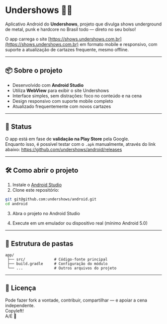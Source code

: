 # Undershows 📱🎸

Aplicativo Android do **Undershows**, projeto que divulga shows underground de metal, punk e hardcore no Brasil todo — direto no seu bolso!

O app carrega o site [https://shows.undershows.com.br](https://shows.undershows.com.br) em formato mobile e responsivo, com suporte a atualização de cartazes frequente, mesmo offline.

---

## 📦 Sobre o projeto

- Desenvolvido com **Android Studio**
- Utiliza **WebView** para exibir o site Undershows
- Interface simples, sem distrações: foco no conteúdo e na cena
- Design responsivo com suporte mobile completo
- Atualizado frequentemente com novos cartazes

---

## 🚀 Status

O app está em fase de **validação na Play Store** pela Google.  
Enquanto isso, é possível testar com o `.apk` manualmente, através do link abaixo:
https://github.com/undershows/android/releases

---

## 🛠️ Como abrir o projeto

1. Instale o [Android Studio](https://developer.android.com/studio)
2. Clone este repositório:

```bash
git git@github.com:undershows/android.git
cd android
```

3. Abra o projeto no Android Studio

4. Execute em um emulador ou dispositivo real (mínimo Android 5.0)

---

## 📁 Estrutura de pastas

```
app/
 ├── src/             # Código-fonte principal
 ├── build.gradle     # Configuração do módulo
 └── ...              # Outros arquivos do projeto
```

---

## 📜 Licença

Pode fazer fork a vontade, contribuir, compartilhar — e apoiar a cena independente.\
Copyleft!\
A/E 🖤
